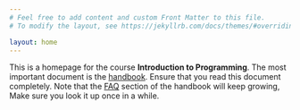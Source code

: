 ```yaml
---
# Feel free to add content and custom Front Matter to this file.
# To modify the layout, see https://jekyllrb.com/docs/themes/#overriding-theme-defaults

layout: home
---
```


This is a homepage for the course **Introduction to Programming**. The most important document is the [handbook](/plakshaprog/handbook/). Ensure that you read this document completely. Note that the [FAQ](/plakshaprog/faq/) section of the handbook will keep growing, Make sure you look it up once in a while.  


